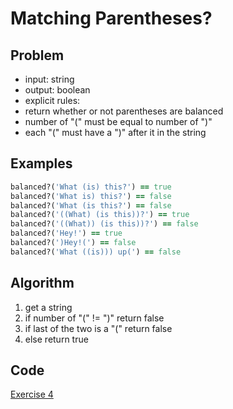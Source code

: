 # Matching Parentheses?

## Problem

- input: string
- output: boolean
- explicit rules:
-   return whether or not parentheses are balanced
-   number of "(" must be equal to number of ")"
-   each "(" must have a ")" after it in the string

## Examples

```ruby
balanced?('What (is) this?') == true
balanced?('What is) this?') == false
balanced?('What (is this?') == false
balanced?('((What) (is this))?') == true
balanced?('((What)) (is this))?') == false
balanced?('Hey!') == true
balanced?(')Hey!(') == false
balanced?('What ((is))) up(') == false
```

## Algorithm

1. get a string
2. if number of "(" != ")" return false
3. if last of the two is a "(" return false
4. else return true

## Code

[Exercise 4](/exercise_4.rb)